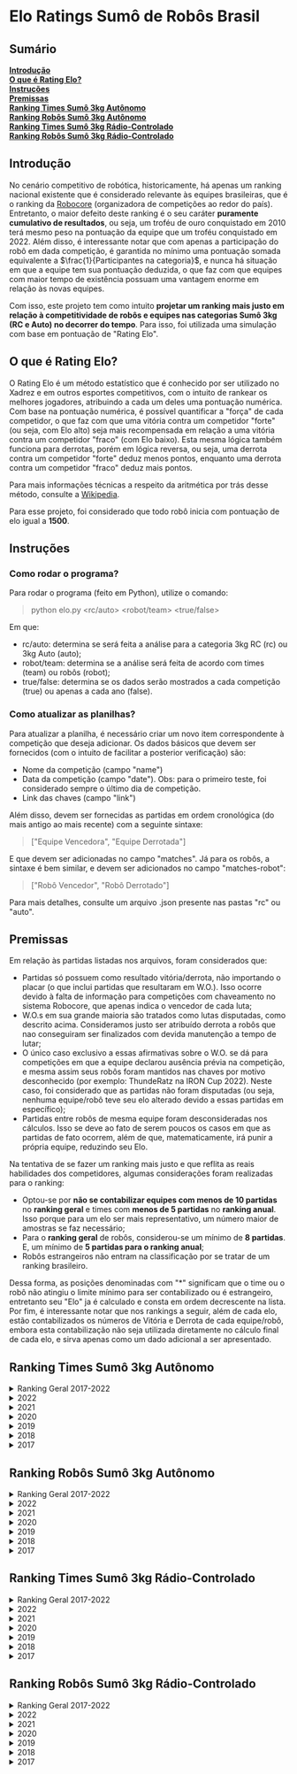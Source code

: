 # Elo Ratings Sumô de Robôs Brasil

## Sumário

**[Introdução](#introdução)**<br>
**[O que é Rating Elo?](#o-que-é-rating-elo)**<br>
**[Instruções](#instruções)**<br>
**[Premissas](#premissas)**<br>
**[Ranking Times Sumô 3kg Autônomo](#ranking-times-sumô-3kg-autônomo)**<br>
**[Ranking Robôs Sumô 3kg Autônomo](#ranking-robôs-sumô-3kg-autônomo)**<br>
**[Ranking Times Sumô 3kg Rádio-Controlado](#ranking-times-sumô-3kg-rádio-controlado)**<br>
**[Ranking Robôs Sumô 3kg Rádio-Controlado](#ranking-robôs-sumô-3kg-rádio-controlado)**<br>



## Introdução
No cenário competitivo de robótica, historicamente, há apenas um ranking nacional existente que é considerado relevante às equipes brasileiras, que é o ranking da [Robocore](https://www.robocore.net/modules.php?name=GR_Equipes) (organizadora de competições ao redor do país). Entretanto, o maior defeito deste ranking é o seu caráter **puramente cumulativo de resultados**, ou seja, um troféu de ouro conquistado em 2010 terá mesmo peso na pontuação da equipe que um troféu conquistado em 2022. Além disso, é interessante notar que com apenas a participação do robô em dada competição, é garantida no mínimo uma pontuação somada equivalente a $\frac{1}{Participantes na categoria}$, e nunca há situação em que a equipe tem sua pontuação deduzida, o que faz com que equipes com maior tempo de existência possuam uma vantagem enorme em relação às novas equipes.

Com isso, este projeto tem como intuito **projetar um ranking mais justo em relação à competitividade de robôs e equipes nas categorias Sumô 3kg (RC e Auto) no decorrer do tempo**. Para isso, foi utilizada uma simulação com base em pontuação de "Rating Elo".

## O que é Rating Elo?
O Rating Elo é um método estatístico que é conhecido por ser utilizado no Xadrez e em outros esportes competitivos, com o intuito de rankear os melhores jogadores, atribuindo a cada um deles uma pontuação numérica. Com base na pontuação numérica, é possível quantificar a "força" de cada competidor, o que faz com que uma vitória contra um competidor "forte" (ou seja, com Elo alto) seja mais recompensada em relação a uma vitória contra um competidor "fraco" (com Elo baixo). Esta mesma lógica também funciona para derrotas, porém em lógica reversa, ou seja, uma derrota contra um competidor "forte" deduz menos pontos, enquanto uma derrota contra um competidor "fraco" deduz mais pontos.

Para mais informações técnicas a respeito da aritmética por trás desse método, consulte a [Wikipedia](https://pt.wikipedia.org/wiki/Rating_Elo).

Para esse projeto, foi considerado que todo robô inicia com pontuação de elo igual a **1500**.

## Instruções

### Como rodar o programa?
Para rodar o programa (feito em Python), utilize o comando:

> python elo.py <rc/auto> <robot/team> <true/false>

Em que:
- rc/auto: determina se será feita a análise para a categoria 3kg RC (rc) ou 3kg Auto (auto);
- robot/team: determina se a análise será feita de acordo com times (team) ou robôs (robot);
- true/false: determina se os dados serão mostrados a cada competição (true) ou apenas a cada ano (false).

### Como atualizar as planilhas?
Para atualizar a planilha, é necessário criar um novo item correspondente à competição que deseja adicionar. Os dados básicos que devem ser fornecidos (com o intuito de facilitar a posterior verificação) são:
- Nome da competição (campo "name")
- Data da competição (campo "date"). Obs: para o primeiro teste, foi considerado sempre o último dia de competição.
- Link das chaves (campo "link")

Além disso, devem ser fornecidas as partidas em ordem cronológica (do mais antigo ao mais recente) com a seguinte sintaxe:

> ["Equipe Vencedora", "Equipe Derrotada"]

E que devem ser adicionadas no campo "matches". Já para os robôs, a sintaxe é bem similar, e devem ser adicionados no campo "matches-robot":

> ["Robô Vencedor", "Robô Derrotado"]

Para mais detalhes, consulte um arquivo .json presente nas pastas "rc" ou "auto".

## Premissas
Em relação às partidas listadas nos arquivos, foram considerados que:

- Partidas só possuem como resultado vitória/derrota, não importando o placar (o que inclui partidas que resultaram em W.O.). Isso ocorre devido à falta de informação para competições com chaveamento no sistema Robocore, que apenas indica o vencedor de cada luta;
- W.O.s em sua grande maioria são tratados como lutas disputadas, como descrito acima. Consideramos justo ser atribuído derrota a robôs que nao conseguiram ser finalizados com devida manutenção a tempo de lutar;
- O único caso exclusivo a essas afirmativas sobre o W.O. se dá para competições em que a equipe declarou ausência prévia na competição, e mesma assim seus robôs foram mantidos nas chaves por motivo desconhecido (por exemplo: ThundeRatz na IRON Cup 2022). Neste caso, foi considerado que as partidas não foram disputadas (ou seja, nenhuma equipe/robô teve seu elo alterado devido a essas partidas em específico);
- Partidas entre robôs de mesma equipe foram desconsideradas nos cálculos. Isso se deve ao fato de serem poucos os casos em que as partidas de fato ocorrem, além de que, matematicamente, irá punir a própria equipe, reduzindo seu Elo.

Na tentativa de se fazer um ranking mais justo e que reflita as reais habilidades dos competidores, algumas considerações foram realizadas para o ranking:

- Optou-se por **não se contabilizar equipes com menos de 10 partidas** no **ranking geral** e times com **menos de 5 partidas** no **ranking anual**. Isso porque para um elo ser mais representativo, um número maior de amostras se faz necessário;
- Para o **ranking geral** de robôs, considerou-se um mínimo de **8 partidas**. E, um mínimo de **5 partidas para o ranking anual**;
- Robôs estrangeiros não entram na classificação por se tratar de um ranking brasileiro.

Dessa forma, as posições denominadas com "*" significam que o time ou o robô não atingiu o limite mínimo para ser contabilizado ou é estrangeiro, entretanto seu "Elo" ja é calculado e consta em ordem decrescente na lista. Por fim, é interessante notar que nos rankings a seguir, além de cada elo, estão contabilizados os números de Vitória e Derrota de cada equipe/robô, embora esta contabilização não seja utilizada diretamente no cálculo final de cada elo, e sirva apenas como um dado adicional a ser apresentado.

## Ranking Times Sumô 3kg Autônomo

<details>
<summary>Ranking Geral 2017-2022</summary>

| Position  | Win/Losses  | Elo  | Team              |
|:---------: |:-----------:|:-----:|:----------------:|
| #01 | 099 / 029 | 1703 | KIMAUÁNISSO
| #02 | 061 / 037 | 1618 | ThundeRatz
| #03 | 011 / 008 | 1553 | Robrow-Team
| #04 | 034 / 032 | 1553 | RobotBulls
|  *  | 008 / 005 | 1551 | Sumomasters
| #05 | 009 / 008 | 1548 | Raijū
| #06 | 008 / 004 | 1534 | PatoBots
| #07 | 017 / 013 | 1529 | SALVADOR-VIPERS
| #08 | 016 / 022 | 1527 | Equipe-Paralela
| #09 | 009 / 012 | 1505 | RioBotz
|  *  | 003 / 004 | 1504 | RSM-Robótica
|  *  | 002 / 003 | 1500 | SIRE-UB
| #10 | 016 / 018 | 1498 | Trincabotz
| #11 | 030 / 029 | 1497 | Equipe-Phoenix
| #12 | 005 / 006 | 1496 | Expert-Robots
|  *  | 003 / 004 | 1494 | BrBots
|  *  | 001 / 002 | 1491 | ZOW-E
|  *  | 001 / 002 | 1490 | DragBotz
|  *  | 001 / 002 | 1489 | RoboCamp
|  *  | 001 / 002 | 1487 | Uai!rrior
|  *  | 000 / 002 | 1487 | RAS-UFRB
|  *  | 002 / 004 | 1485 | WickedBotz
| #13 | 033 / 042 | 1484 | FEG-Robótica
|  *  | 000 / 002 | 1484 | Senai-SC
|  *  | 002 / 004 | 1483 | Ztronics-Unip
|  *  | 000 / 002 | 1481 | Crossbots
|  *  | 000 / 002 | 1480 | Engetonica
|  *  | 000 / 002 | 1480 | GROM
|  *  | 000 / 002 | 1480 | EniacChallengers
|  *  | 000 / 002 | 1480 | EquipePUCPR
|  *  | 000 / 002 | 1480 | Vortex
|  *  | 000 / 002 | 1480 | GREAT
|  *  | 000 / 002 | 1480 | Machine-Eagle
| #14 | 008 / 012 | 1478 | WestBots
| #15 | 061 / 080 | 1469 | OMEGABOTZ
| #16 | 004 / 008 | 1465 | Polybot-Grenoble
|  *  | 002 / 006 | 1463 | UFBATS
| #17 | 025 / 031 | 1458 | MinervaBots
| #18 | 003 / 008 | 1458 | Robótica-TERA
| #19 | 003 / 008 | 1455 | DotBotz
|  *  | 000 / 006 | 1443 | Ball-Robotics
| #20 | 005 / 012 | 1441 | UERJBotz

</details>


<details>
<summary>2022</summary>

| Position  | Win/Losses  | Elo  | Team              |
|:---------: |:-----------:|:-----:|:----------------:|
| #01 | 023 / 010 | 1575 | KIMAUÁNISSO
|  *  | 008 / 005 | 1536 | Sumomasters
| #02 | 013 / 012 | 1518 | RobotBulls
| #03 | 007 / 006 | 1516 | Raijū
| #04 | 006 / 006 | 1506 | Equipe-Paralela
| #05 | 004 / 003 | 1505 | FEG-Robótica
|  *  | 002 / 002 | 1502 | RioBotz
|  *  | 002 / 002 | 1500 | Equipe-Phoenix
| #06 | 010 / 011 | 1498 | ThundeRatz
| #07 | 006 / 006 | 1497 | Trincabotz
|  *  | 002 / 003 | 1492 | SIRE-UB
|  *  | 001 / 002 | 1489 | Robótica-TERA
|  *  | 001 / 002 | 1489 | Uai!rrior
|  *  | 000 / 002 | 1482 | RAS-UFRB
|  *  | 000 / 002 | 1479 | UERJBotz
| #08 | 008 / 013 | 1473 | OMEGABOTZ
| #09 | 000 / 006 | 1443 | MinervaBots

</details>

<details>
<summary>2021</summary>

| Position  | Win/Losses  | Elo  | Team              |
|:---------: |:-----------:|:-----:|:----------------:|
| #01 | 008 / 003 | 1548 | ThundeRatz
| #02 | 005 / 002 | 1528 | KIMAUÁNISSO
| #03 | 006 / 004 | 1517 | Equipe-Paralela
| #04 | 004 / 004 | 1501 | RobotBulls
|  *  | 002 / 002 | 1500 | FEG-Robótica
|  *  | 001 / 002 | 1490 | SALVADOR-VIPERS
| #05 | 001 / 004 | 1468 | Equipe-Phoenix
| #06 | 002 / 008 | 1448 | OMEGABOTZ

</details>

<details>
<summary>2020</summary>

| Position  | Win/Losses  | Elo  | Team              |
|:---------: |:-----------:|:-----:|:----------------:|
| #01 | 005 / 000 | 1550 | RioBotz
| #02 | 006 / 003 | 1528 | ThundeRatz
| #03 | 004 / 004 | 1500 | MinervaBots
|  *  | 002 / 002 | 1499 | Equipe-Paralela
| #04 | 003 / 004 | 1492 | RobotBulls
|  *  | 001 / 002 | 1491 | DotBotz
|  *  | 000 / 002 | 1480 | Senai-SC
|  *  | 000 / 002 | 1480 | Trincabotz
|  *  | 000 / 002 | 1479 | UFBATS

</details>

<details>
<summary>2019</summary>

| Position  | Win/Losses  | Elo  | Team              |
|:---------: |:-----------:|:-----:|:----------------:|
| #01 | 031 / 006 | 1666 | KIMAUÁNISSO
| #02 | 018 / 010 | 1572 | ThundeRatz
| #03 | 014 / 010 | 1552 | RobotBulls
| #04 | 005 / 002 | 1532 | Robrow-Team
| #05 | 004 / 002 | 1518 | PatoBots
| #06 | 006 / 004 | 1517 | WestBots
|  *  | 002 / 002 | 1506 | Raijū
| #07 | 006 / 006 | 1501 | Trincabotz
| #08 | 003 / 004 | 1495 | RSM-Robótica
| #09 | 017 / 017 | 1493 | MinervaBots
| #10 | 003 / 004 | 1492 | SALVADOR-VIPERS
|  *  | 001 / 002 | 1490 | Robótica-TERA
|  *  | 001 / 002 | 1490 | UFBATS
|  *  | 001 / 002 | 1490 | DragBotz
|  *  | 001 / 002 | 1490 | RoboCamp
|  *  | 000 / 002 | 1482 | Crossbots
|  *  | 000 / 002 | 1480 | DotBotz
|  *  | 000 / 002 | 1480 | Polybot-Grenoble
|  *  | 000 / 002 | 1480 | Ball-Robotics
| #11 | 001 / 004 | 1474 | UERJBotz
| #12 | 004 / 008 | 1471 | Equipe-Phoenix
|  *  | 000 / 004 | 1461 | RioBotz
| #13 | 002 / 008 | 1459 | Equipe-Paralela
| #14 | 032 / 034 | 1447 | OMEGABOTZ
| #15 | 007 / 018 | 1431 | FEG-Robótica

</details>

<details>
<summary>2018</summary>

| Position  | Win/Losses  | Elo  | Team              |
|:---------: |:-----------:|:-----:|:----------------:|
| #01 | 020 / 010 | 1593 | KIMAUÁNISSO
| #02 | 010 / 011 | 1557 | Equipe-Phoenix
| #03 | 010 / 006 | 1551 | ThundeRatz
| #04 | 000 / 003 | 1540 | SALVADOR-VIPERS
| #05 | 010 / 017 | 1511 | OMEGABOTZ
| #06 | 000 / 002 | 1510 | BrBots
| #07 | 010 / 012 | 1509 | FEG-Robótica
| #08 | 000 / 006 | 1508 | Robrow-Team
|  *  | 000 / 002 | 1502 | MinervaBots
|  *  | 000 / 002 | 1501 | Trincabotz
| #09 | 000 / 004 | 1494 | Expert-Robots
|  *  | 000 / 002 | 1491 | Ztronics-Unip
|  *  | 000 / 002 | 1491 | ZOW-E
|  *  | 000 / 002 | 1490 | UFBATS
|  *  | 000 / 002 | 1490 | Robótica-TERA
|  *  | 000 / 002 | 1488 | WestBots
| #10 | 000 / 004 | 1482 | Polybot-Grenoble
|  *  | 000 / 002 | 1481 | WickedBotz
|  *  | 000 / 002 | 1481 | RobotBulls
| #11 | 000 / 004 | 1481 | UERJBotz
|  *  | 000 / 002 | 1480 | Ball-Robotics
| #12 | 000 / 004 | 1480 | RioBotz
| #13 | 000 / 004 | 1480 | DotBotz
|  *  | 000 / 002 | 1480 | EquipePUCPR
|  *  | 000 / 002 | 1480 | Machine-Eagle
|  *  | 000 / 002 | 1480 | Equipe-Paralela
|  *  | 000 / 002 | 1480 | Vortex
|  *  | 000 / 002 | 1480 | GREAT

</details>

<details>
<summary>2017</summary>

| Position  | Win/Losses  | Elo  | Team              |
|:---------: |:-----------:|:-----:|:----------------:|
| #01 | 015 / 001 | 1622 | KIMAUÁNISSO
| #02 | 007 / 004 | 1529 | ThundeRatz
| #03 | 004 / 002 | 1520 | PatoBots
| #04 | 006 / 004 | 1519 | SALVADOR-VIPERS
| #05 | 005 / 004 | 1512 | Equipe-Phoenix
| #06 | 009 / 007 | 1507 | FEG-Robótica
|  *  | 002 / 002 | 1502 | WickedBotz
|  *  | 002 / 002 | 1501 | MinervaBots
|  *  | 002 / 002 | 1500 | UERJBotz
|  *  | 002 / 002 | 1499 | Trincabotz
|  *  | 002 / 002 | 1499 | Expert-Robots
|  *  | 002 / 002 | 1499 | Polybot-Grenoble
|  *  | 001 / 002 | 1493 | Ztronics-Unip
| #07 | 004 / 008 | 1482 | OMEGABOTZ
|  *  | 000 / 002 | 1482 | RioBotz
|  *  | 000 / 002 | 1481 | BrBots
|  *  | 000 / 002 | 1481 | Robótica-TERA
|  *  | 000 / 002 | 1480 | Ball-Robotics
|  *  | 000 / 002 | 1480 | Engetonica
|  *  | 000 / 002 | 1480 | GROM
|  *  | 000 / 002 | 1480 | EniacChallengers
| #08 | 001 / 006 | 1453 | WestBots

</details>


## Ranking Robôs Sumô 3kg Autônomo


<details>
<summary>Ranking Geral 2017-2022</summary>

| Position  | Win/Losses  | Elo  | Team              |
|:---------: |:-----------:|:-----:|:----------------:|
| #01 | 043 / 011 | 1685 | Eleven
| #02 | 033 / 010 | 1641 | Paçoca
|  *  | 007 / 000 | 1571 | Dolgorsuren
| #03 | 012 / 003 | 1570 | Frank
|  *  | 007 / 001 | 1567 | Masakrator
| #04 | 046 / 029 | 1567 | Moai
| #05 | 011 / 004 | 1564 | Stonehenge-Auto
| #06 | 020 / 012 | 1558 | Golem
| #07 | 016 / 011 | 1544 | Drakkar
| #08 | 006 / 002 | 1539 | PitBull
| #09 | 014 / 012 | 1538 | Itiban
| #10 | 007 / 004 | 1536 | Aldebaran+
| #11 | 009 / 008 | 1533 | Raijū
| #12 | 013 / 011 | 1532 | Bullbasauro-Descontrolado
|  *  | 005 / 002 | 1531 | Salomão
| #13 | 009 / 006 | 1528 | MÔZÓVS
| #14 | 004 / 004 | 1520 | Galena
|  *  | 004 / 002 | 1519 | KokiBot
|  *  | 004 / 002 | 1518 | Cinnamon-Breaker
|  *  | 003 / 002 | 1512 | Odyssay
|  *  | 003 / 002 | 1511 | Paladino
| #15 | 007 / 007 | 1510 | Doge
|  *  | 003 / 002 | 1509 | Rancor
|  *  | 003 / 002 | 1508 | Cocha
| #16 | 006 / 005 | 1508 | Lobo
| #17 | 009 / 010 | 1506 | Bullbasaur
| #18 | 016 / 022 | 1506 | Kuro-Usagi
| #19 | 004 / 004 | 1506 | Bullvidoso-Descontrolado
| #20 | 013 / 013 | 1506 | MetalGarurumon
| #21 | 006 / 006 | 1506 | Mensageiro-do-Caos
| #22 | 008 / 007 | 1505 | Traga-a-Vasilha
| #23 | 004 / 004 | 1502 | Daltonomo
|  *  | 002 / 002 | 1502 | Jean-Michel
|  *  | 002 / 002 | 1502 | Bender-II
| #24 | 012 / 012 | 1501 | Auterna
|  *  | 002 / 002 | 1500 | Bernadete
|  *  | 002 / 002 | 1500 | Hulk
| #25 | 011 / 010 | 1498 | Atena
| #26 | 004 / 005 | 1495 | Charizard
|  *  | 003 / 004 | 1494 | JPLSM
|  *  | 001 / 002 | 1494 | Rabanete
|  *  | 002 / 003 | 1494 | SIRE-UB
|  *  | 001 / 002 | 1494 | TicoMia
|  *  | 002 / 003 | 1493 | Bullvidoso+Controlado
|  *  | 001 / 002 | 1492 | SIGMA
|  *  | 001 / 002 | 1491 | PLC-ROBOT
|  *  | 001 / 002 | 1491 | PL-CH
|  *  | 001 / 002 | 1490 | Optimus
|  *  | 001 / 002 | 1490 | Carvão
|  *  | 001 / 002 | 1490 | Judith
|  *  | 001 / 002 | 1490 | Brutus
|  *  | 001 / 002 | 1490 | Kakaroto
|  *  | 003 / 004 | 1490 | Catuaba
|  *  | 001 / 002 | 1490 | Gurizinho
|  *  | 001 / 002 | 1489 | ZOW-E
|  *  | 001 / 002 | 1489 | Locomotiva
| #27 | 012 / 014 | 1488 | Hariyama
|  *  | 001 / 002 | 1487 | Roberto
| #28 | 003 / 005 | 1486 | Loba
|  *  | 000 / 002 | 1485 | Bruxão
| #29 | 015 / 021 | 1485 | RiscaFaca
|  *  | 002 / 004 | 1485 | Projeto-X
|  *  | 001 / 003 | 1482 | Shiny
|  *  | 000 / 002 | 1482 | Toro
|  *  | 002 / 004 | 1482 | Jack-Chumbo
|  *  | 000 / 002 | 1482 | Sumozão
|  *  | 000 / 002 | 1481 | CaLipe
|  *  | 000 / 002 | 1481 | AngryBull
|  *  | 000 / 002 | 1481 | Unit-One
|  *  | 000 / 002 | 1481 | Robotnik
|  *  | 000 / 002 | 1481 | Tohru
|  *  | 000 / 002 | 1481 | Sumo-EquipePUCPR1
|  *  | 000 / 002 | 1480 | Javelin
|  *  | 000 / 002 | 1480 | Panelinha
|  *  | 000 / 002 | 1480 | Cthulhu
|  *  | 000 / 002 | 1480 | Ariticum
|  *  | 000 / 002 | 1480 | BLL
|  *  | 000 / 002 | 1480 | Weng-Weng-2
|  *  | 000 / 002 | 1480 | Titan
|  *  | 000 / 002 | 1480 | Challenger
|  *  | 000 / 002 | 1480 | Facão-de-Pau
|  *  | 000 / 002 | 1480 | Rhinoceros
|  *  | 002 / 004 | 1480 | Expert
|  *  | 000 / 002 | 1480 | Coiote+
|  *  | 000 / 002 | 1480 | Zerum
|  *  | 000 / 002 | 1479 | Totoro
| #30 | 007 / 011 | 1475 | Ronda
|  *  | 001 / 004 | 1475 | Golden-Boy
|  *  | 000 / 003 | 1473 | Bender
| #31 | 003 / 006 | 1473 | Mooncake
|  *  | 001 / 004 | 1472 | Sr.Tarugo
|  *  | 001 / 004 | 1471 | Zeidan
| #32 | 002 / 006 | 1466 | C3+
|  *  | 000 / 004 | 1463 | Tòbias
| #33 | 008 / 014 | 1462 | Hachiko
| #34 | 002 / 006 | 1462 | Thanos
|  *  | 000 / 004 | 1461 | Sumo-BALL
| #35 | 006 / 013 | 1448 | Shiryu
| #36 | 002 / 009 | 1443 | Valeska
</details>

<details>
<summary>2022</summary>

| Position  | Win/Losses  | Elo  | Team              |
|:---------: |:-----------:|:-----:|:----------------:|
| #01 | 014 / 004 | 1574 | Eleven
|  *  | 007 / 001 | 1561 | Masakrator
| #02 | 011 / 009 | 1527 | Bullbasauro-Descontrolado
| #03 | 006 / 003 | 1526 | Paçoca
| #04 | 007 / 006 | 1513 | Raijū
|  *  | 002 / 001 | 1509 | Loba
| #05 | 006 / 006 | 1506 | Kuro-Usagi
| #06 | 004 / 004 | 1504 | Galena
|  *  | 002 / 002 | 1501 | Aldebaran+
|  *  | 002 / 002 | 1500 | Mooncake
| #07 | 003 / 003 | 1499 | Charizard
|  *  | 002 / 002 | 1498 | Hachiko
| #08 | 006 / 006 | 1496 | Hariyama
| #09 | 006 / 007 | 1491 | Moai
| #10 | 002 / 003 | 1491 | Bullvidoso+Controlado
|  *  | 002 / 003 | 1491 | SIRE-UB
|  *  | 001 / 002 | 1490 | Shiny
|  *  | 001 / 002 | 1490 | Roberto
|  *  | 001 / 002 | 1490 | Locomotiva
| #11 | 008 / 011 | 1483 | RiscaFaca
|  *  | 000 / 002 | 1482 | Bruxão
|  *  | 000 / 002 | 1480 | Shiryu
|  *  | 000 / 002 | 1480 | Valeska
|  *  | 000 / 002 | 1479 | Javelin
|  *  | 000 / 002 | 1479 | Totoro
|  *  | 000 / 004 | 1460 | Atena

</details>

<details>
<summary>2021</summary>

| Position  | Win/Losses  | Elo  | Team              |
|:---------: |:-----------:|:-----:|:----------------:|
| #01 | 008 / 003 | 1549 | Moai
|  *  | 004 / 000 | 1539 | Eleven
| #02 | 006 / 004 | 1519 | Kuro-Usagi
| #03 | 004 / 004 | 1501 | Bullvidoso-Descontrolado
|  *  | 002 / 002 | 1500 | Hachiko
|  *  | 001 / 002 | 1490 | Charizard
|  *  | 001 / 002 | 1490 | Traga-a-Vasilha
|  *  | 000 / 001 | 1489 | Shiny
| #04 | 002 / 004 | 1481 | RiscaFaca
|  *  | 000 / 003 | 1471 | Shiryu
| #05 | 001 / 004 | 1471 | Mooncake

</details>

<details>
<summary>2020</summary>

| Position  | Win/Losses  | Elo  | Team              |
|:---------: |:-----------:|:-----:|:----------------:|
| #01 | 005 / 000 | 1549 | Aldebaran+
| #02 | 004 / 001 | 1530 | Stonehenge-Auto
| #03 | 003 / 002 | 1510 | Atena
|  *  | 002 / 002 | 1501 | Moai
|  *  | 002 / 002 | 1501 | Bullbasauro-Descontrolado
|  *  | 002 / 002 | 1499 | Kuro-Usagi
|  *  | 001 / 001 | 1499 | Auterna
|  *  | 001 / 002 | 1491 | Golden-Boy
|  *  | 000 / 001 | 1490 | Valeska
|  *  | 001 / 002 | 1490 | PitBull
|  *  | 000 / 002 | 1480 | Hariyama
|  *  | 000 / 002 | 1480 | Thanos
|  *  | 000 / 002 | 1480 | Toro
</details>


<details>
<summary>2019</summary>

| Position  | Win/Losses  | Elo  | Team              |
|:---------: |:-----------:|:-----:|:----------------:|
| #01 | 015 / 003 | 1610 | Eleven
| #02 | 012 / 003 | 1571 | Frank
| #03 | 005 / 000 | 1550 | PitBull
| #04 | 009 / 004 | 1543 | Itiban
| #05 | 007 / 003 | 1540 | Stonehenge-Auto
|  *  | 004 / 000 | 1539 | Paçoca
| #06 | 008 / 004 | 1536 | Atena
| #07 | 011 / 007 | 1534 | Moai
| #08 | 005 / 002 | 1529 | Salomão
| #09 | 004 / 002 | 1517 | Cinnamon-Breaker
| #10 | 006 / 004 | 1515 | Doge
| #11 | 003 / 002 | 1509 | Rancor
| #12 | 003 / 002 | 1508 | Cocha
|  *  | 002 / 002 | 1504 | Raijū
|  *  | 002 / 002 | 1501 | MÔZÓVS
| #13 | 006 / 006 | 1499 | Hariyama
| #14 | 009 / 010 | 1497 | Bullbasaur
| #15 | 003 / 004 | 1495 | JPLSM
| #16 | 003 / 004 | 1495 | Golem
| #17 | 005 / 006 | 1493 | RiscaFaca
| #18 | 005 / 006 | 1493 | Drakkar
| #19 | 007 / 007 | 1493 | Auterna
|  *  | 001 / 002 | 1491 | Traga-a-Vasilha
|  *  | 001 / 002 | 1490 | SIGMA
|  *  | 001 / 002 | 1490 | Brutus
|  *  | 001 / 002 | 1490 | Thanos
|  *  | 001 / 002 | 1490 | Jack-Chumbo
| #20 | 006 / 008 | 1487 | Shiryu
| #21 | 002 / 004 | 1483 | Projeto-X
|  *  | 000 / 002 | 1481 | Tòbias
|  *  | 000 / 002 | 1481 | CaLipe
|  *  | 000 / 002 | 1480 | Golden-Boy
|  *  | 000 / 002 | 1480 | Coiote+
|  *  | 000 / 002 | 1480 | Aldebaran+
|  *  | 000 / 002 | 1480 | Sumo-BALL
| #22 | 004 / 006 | 1479 | Hachiko
|  *  | 000 / 002 | 1479 | Zerum
| #23 | 001 / 004 | 1475 | Loba
| #24 | 001 / 004 | 1472 | Sr.Tarugo
| #25 | 001 / 004 | 1472 | Ronda
| #26 | 001 / 004 | 1471 | Zeidan
| #27 | 002 / 006 | 1463 | Valeska
|  *  | 000 / 004 | 1461 | MetalGarurumon
| #28 | 002 / 008 | 1454 | Kuro-Usagi

</details>

<details>
<summary>2018</summary>

| Position  | Win/Losses  | Elo  | Team              |
|:---------: |:-----------:|:-----:|:----------------:|
| #01 | 007 / 000 | 1569 | Dolgorsuren
| #02 | 011 / 005 | 1557 | Drakkar
| #03 | 013 / 006 | 1556 | Golem
| #04 | 012 / 006 | 1549 | Moai
| #05 | 010 / 006 | 1542 | Paçoca
| #06 | 008 / 004 | 1537 | Eleven
| #07 | 009 / 006 | 1535 | MetalGarurumon
|  *  | 003 / 001 | 1521 | Traga-a-Vasilha
| #08 | 004 / 002 | 1520 | MÔZÓVS
| #09 | 003 / 002 | 1511 | Odyssay
| #10 | 003 / 002 | 1510 | Paladino
| #11 | 005 / 005 | 1504 | Ronda
| #12 | 006 / 006 | 1501 | Mensageiro-do-Caos
|  *  | 002 / 002 | 1501 | Jean-Michel
|  *  | 002 / 002 | 1501 | Auterna
|  *  | 002 / 002 | 1500 | Daltonomo
|  *  | 002 / 002 | 1499 | Lobo
|  *  | 001 / 002 | 1491 | Jack-Chumbo
|  *  | 001 / 002 | 1491 | PL-CH
|  *  | 001 / 002 | 1490 | Optimus
|  *  | 001 / 002 | 1490 | Judith
|  *  | 001 / 002 | 1490 | Carvão
|  *  | 001 / 002 | 1490 | Catuaba
|  *  | 001 / 002 | 1490 | ZOW-E
|  *  | 001 / 002 | 1490 | Thanos
|  *  | 001 / 002 | 1489 | Kakaroto
|  *  | 000 / 002 | 1481 | Sumozão
|  *  | 000 / 002 | 1481 | AngryBull
|  *  | 000 / 002 | 1481 | Doge
|  *  | 000 / 002 | 1480 | Tohru
|  *  | 000 / 002 | 1480 | Sumo-EquipePUCPR1
|  *  | 000 / 002 | 1480 | Robotnik
| #13 | 002 / 004 | 1480 | C3+
|  *  | 000 / 002 | 1480 | BLL
|  *  | 000 / 002 | 1480 | Kuro-Usagi
|  *  | 000 / 002 | 1480 | Weng-Weng-2
|  *  | 000 / 002 | 1480 | Tòbias
|  *  | 000 / 002 | 1480 | Expert
| #14 | 004 / 007 | 1479 | Itiban
|  *  | 000 / 003 | 1473 | Bender
|  *  | 000 / 004 | 1462 | Hachiko
</details>

<details>
<summary>2017</summary>

| Position  | Win/Losses  | Elo  | Team              |
|:---------: |:-----------:|:-----:|:----------------:|
| #01 | 013 / 001 | 1608 | Paçoca
| #02 | 007 / 004 | 1525 | Moai
| #03 | 004 / 002 | 1522 | Golem
|  *  | 002 / 000 | 1521 | Eleven
| #04 | 004 / 002 | 1519 | KokiBot
| #05 | 003 / 002 | 1511 | Traga-a-Vasilha
| #06 | 003 / 002 | 1509 | MÔZÓVS
| #07 | 004 / 003 | 1509 | Lobo
| #08 | 004 / 003 | 1509 | MetalGarurumon
|  *  | 001 / 001 | 1503 | Doge
|  *  | 002 / 002 | 1502 | Bender-II
|  *  | 001 / 001 | 1501 | Itiban
|  *  | 002 / 002 | 1500 | Bernadete
|  *  | 002 / 002 | 1500 | Auterna
|  *  | 002 / 002 | 1500 | Expert
|  *  | 002 / 002 | 1500 | Catuaba
|  *  | 002 / 002 | 1500 | Daltonomo
|  *  | 002 / 002 | 1500 | Hulk
|  *  | 001 / 002 | 1494 | Rabanete
|  *  | 001 / 002 | 1494 | TicoMia
|  *  | 001 / 002 | 1491 | PLC-ROBOT
|  *  | 001 / 002 | 1490 | Gurizinho
|  *  | 001 / 002 | 1490 | Ronda
|  *  | 000 / 002 | 1481 | Unit-One
|  *  | 000 / 002 | 1481 | C3+
|  *  | 000 / 002 | 1480 | Sumo-BALL
|  *  | 000 / 002 | 1480 | Panelinha
|  *  | 000 / 002 | 1480 | Cthulhu
|  *  | 000 / 002 | 1480 | Ariticum
|  *  | 000 / 002 | 1480 | Titan
|  *  | 000 / 002 | 1480 | Challenger
|  *  | 000 / 002 | 1480 | Facão-de-Pau
|  *  | 000 / 002 | 1480 | Rhinoceros

</details>


## Ranking Times Sumô 3kg Rádio-Controlado

<details>
<summary>Ranking Geral 2017-2022</summary>

| Position  | Win/Losses  | Elo  | Team              |
|:---------: |:-----------:|:-----:|:----------------:|
| #01 | 126 / 033 | 1826 | KIMAUÁNISSO
| #02 | 093 / 051 | 1642 | ThundeRatz
| #03 | 030 / 020 | 1608 | Equipe-Paralela
| #04 | 015 / 009 | 1543 | UFFight
| #05 | 020 / 015 | 1532 | Imperial-Botz
| #06 | 022 / 023 | 1520 | Trincabotz
| #07 | 007 / 008 | 1518 | Raijū
| #08 | 036 / 046 | 1510 | Phoenix
|  *  | 002 / 002 | 1502 | Robótica-TERA
|  *  | 001 / 002 | 1501 | SIRE-UB
| #09 | 054 / 087 | 1499 | OMEGABOTZ
|  *  | 001 / 002 | 1495 | PinoyFlash
|  *  | 001 / 002 | 1495 | GERSE
|  *  | 003 / 004 | 1493 | Quantum-team
| #10 | 009 / 011 | 1492 | SALVADOR-VIPERS
|  *  | 001 / 002 | 1491 | Expert-Robots
|  *  | 001 / 002 | 1489 | UERJBotz
| #11 | 014 / 022 | 1488 | Uai!rrior
|  *  | 000 / 002 | 1485 | Titans
| #12 | 025 / 034 | 1484 | RobotBulls
|  *  | 000 / 002 | 1483 | Star-Bots
|  *  | 000 / 002 | 1480 | GER
|  *  | 000 / 002 | 1480 | BrBots
|  *  | 000 / 002 | 1478 | GaudérioBotz
|  *  | 002 / 005 | 1474 | DragonBotz
|  *  | 000 / 004 | 1472 | Equipe-Atena-SEMEAR
|  *  | 001 / 004 | 1470 | TamanduTech
|  *  | 000 / 004 | 1467 | ERA
|  *  | 000 / 004 | 1465 | OVERLOAD
|  *  | 000 / 004 | 1464 | DotBotz
|  *  | 000 / 004 | 1462 | Haka
| #13 | 007 / 014 | 1461 | RioBotz
| #14 | 031 / 041 | 1452 | MinervaBots
|  *  | 000 / 006 | 1451 | RSM-Robótica
|  *  | 000 / 006 | 1445 | Bodetronic
| #15 | 003 / 024 | 1355 | ESC-Escola-de-Robótica-São-Caetano

</details>

<details>
<summary>2022</summary>

| Position  | Win/Losses  | Elo  | Team              |
|:---------: |:-----------:|:-----:|:----------------:|
| #01 | 043 / 008 | 1718 | KIMAUÁNISSO
| #02 | 022 / 017 | 1540 | ThundeRatz
| #03 | 008 / 006 | 1527 | Equipe-Paralela
| #04 | 009 / 009 | 1511 | Phoenix
|  *  | 002 / 002 | 1505 | RioBotz
| #05 | 006 / 006 | 1503 | Raijū
|  *  | 002 / 002 | 1500 | Robótica-TERA
|  *  | 001 / 002 | 1492 | SIRE-UB
|  *  | 001 / 002 | 1491 | GERSE
|  *  | 001 / 002 | 1491 | PinoyFlash
|  *  | 001 / 002 | 1489 | UERJBotz
| #06 | 010 / 013 | 1487 | OMEGABOTZ
|  *  | 001 / 002 | 1485 | UFFight
| #07 | 008 / 011 | 1484 | Uai!rrior
| #08 | 009 / 013 | 1482 | RobotBulls
|  *  | 000 / 002 | 1482 | Titans
|  *  | 000 / 002 | 1479 | Star-Bots
| #09 | 004 / 007 | 1476 | Trincabotz
| #10 | 001 / 004 | 1468 | TamanduTech
|  *  | 000 / 004 | 1467 | Equipe-Atena-SEMEAR
|  *  | 000 / 004 | 1465 | ERA
| #11 | 004 / 013 | 1436 | MinervaBots

</details>

<details>
<summary>2021</summary>

| Position  | Win/Losses  | Elo  | Team              |
|:---------: |:-----------:|:-----:|:----------------:|
| #01 | 010 / 003 | 1566 | KIMAUÁNISSO
| #02 | 006 / 004 | 1520 | ThundeRatz
| #03 | 006 / 004 | 1518 | Equipe-Paralela
|  *  | 002 / 002 | 1501 | Trincabotz
| #04 | 006 / 008 | 1486 | Phoenix
| #05 | 005 / 007 | 1481 | OMEGABOTZ
| #06 | 003 / 005 | 1479 | Uai!rrior
|  *  | 000 / 002 | 1478 | SALVADOR-VIPERS
| #07 | 001 / 004 | 1471 | RobotBulls
</details>

<details>
<summary>2020</summary>

| Position  | Win/Losses  | Elo  | Team              |
|:---------: |:-----------:|:-----:|:----------------:|
| #01 | 006 / 002 | 1539 | Trincabotz
| #02 | 004 / 001 | 1529 | UFFight
| #03 | 004 / 004 | 1501 | ThundeRatz
|  *  | 002 / 002 | 1500 | Equipe-Paralela
|  *  | 002 / 002 | 1500 | Uai!rrior
| #04 | 003 / 003 | 1499 | RobotBulls
|  *  | 001 / 002 | 1490 | RioBotz
| #05 | 003 / 005 | 1482 | MinervaBots
|  *  | 000 / 002 | 1480 | DotBotz
|  *  | 000 / 002 | 1480 | ESC-Escola-de-Robótica-São-Caetano
</details>

<details>
<summary>2019</summary>

| Position  | Win/Losses  | Elo  | Team              |
|:---------: |:-----------:|:-----:|:----------------:|
| #01 | 036 / 009 | 1680 | KIMAUÁNISSO
| #02 | 028 / 009 | 1624 | ThundeRatz
| #03 | 014 / 008 | 1560 | Equipe-Paralela
| #04 | 003 / 002 | 1512 | SALVADOR-VIPERS
| #05 | 012 / 012 | 1509 | RobotBulls
|  *  | 002 / 002 | 1500 | UFFight
| #06 | 017 / 017 | 1498 | MinervaBots
|  *  | 001 / 002 | 1496 | Raijū
| #07 | 006 / 008 | 1490 | Trincabotz
|  *  | 001 / 002 | 1490 | Quantum-team
|  *  | 001 / 002 | 1489 | Uai!rrior
|  *  | 000 / 002 | 1482 | OVERLOAD
|  *  | 000 / 002 | 1480 | DotBotz
|  *  | 000 / 002 | 1479 | GaudérioBotz
|  *  | 000 / 004 | 1462 | RioBotz
| #08 | 031 / 044 | 1456 | OMEGABOTZ
| #09 | 000 / 006 | 1447 | RSM-Robótica
| #10 | 008 / 014 | 1443 | Phoenix
| #11 | 001 / 014 | 1394 | ESC-Escola-de-Robótica-São-Caetano
</details>

<details>
<summary>2018</summary>

| Position  | Win/Losses  | Elo  | Team              |
|:---------: |:-----------:|:-----:|:----------------:|
| #01 | 030 / 011 | 1622 | KIMAUÁNISSO
| #02 | 022 / 011 | 1597 | ThundeRatz
| #03 | 005 / 004 | 1511 | SALVADOR-VIPERS
| #04 | 007 / 006 | 1510 | Imperial-Botz
| #05 | 005 / 004 | 1509 | MinervaBots
|  *  | 002 / 002 | 1501 | Quantum-team
|  *  | 002 / 002 | 1501 | Trincabotz
|  *  | 002 / 002 | 1499 | UFFight
| #06 | 003 / 004 | 1491 | RioBotz
|  *  | 000 / 002 | 1480 | RobotBulls
|  *  | 000 / 002 | 1480 | OVERLOAD
|  *  | 000 / 002 | 1480 | Uai!rrior
| #07 | 008 / 011 | 1480 | Phoenix
| #08 | 002 / 005 | 1473 | DragonBotz
|  *  | 000 / 004 | 1461 | Bodetronic
| #09 | 002 / 008 | 1452 | ESC-Escola-de-Robótica-São-Caetano
| #10 | 007 / 017 | 1451 | OMEGABOTZ
</details>

<details>
<summary>2017</summary>

| Position  | Win/Losses  | Elo  | Team              |
|:---------: |:-----------:|:-----:|:----------------:|
| #01 | 007 / 002 | 1552 | KIMAUÁNISSO
| #02 | 011 / 006 | 1541 | ThundeRatz
| #03 | 006 / 002 | 1539 | UFFight
| #04 | 013 / 009 | 1530 | Imperial-Botz
| #05 | 005 / 004 | 1509 | Phoenix
|  *  | 002 / 002 | 1502 | Trincabotz
|  *  | 002 / 002 | 1500 | MinervaBots
|  *  | 001 / 002 | 1491 | Expert-Robots
|  *  | 001 / 002 | 1490 | RioBotz
|  *  | 001 / 003 | 1484 | SALVADOR-VIPERS
|  *  | 000 / 002 | 1481 | Bodetronic
|  *  | 000 / 002 | 1480 | GER
|  *  | 000 / 002 | 1480 | BrBots
|  *  | 000 / 004 | 1462 | Haka
| #06 | 001 / 006 | 1459 | OMEGABOTZ
</details>



## Ranking Robôs Sumô 3kg Rádio-Controlado

<details>
<summary>Ranking Geral 2017-2022</summary>

| Position  | Win/Losses  | Elo  | Team              |
|:---------: |:-----------:|:-----:|:----------------:|
| #01 | 047 / 009 | 1738 | Eleven-RC
| #02 | 033 / 003 | 1720 | Paçoca-RC
| #03 | 042 / 013 | 1666 | Stonehenge
| #04 | 018 / 007 | 1590 | Frank-RC
| #05 | 030 / 020 | 1578 | Kuro-Usagi
| #06 | 015 / 010 | 1572 | Galena-RC
| #07 | 010 / 005 | 1554 | Dolgorsuren-Dagvadorj
| #08 | 007 / 002 | 1551 | Banguela-RC
| #09 | 034 / 026 | 1539 | Moai-RC
| #10 | 007 / 003 | 1537 | PitBull-Controlado
| #11 | 008 / 004 | 1536 | Mr.PIG
|  *  | 004 / 001 | 1534 | Thorkell
|  *  | 005 / 002 | 1532 | CaiPiloto
| #12 | 010 / 006 | 1530 | Paladino
| #13 | 008 / 005 | 1526 | Harry-Porco
| #14 | 022 / 023 | 1517 | Ronda
| #15 | 005 / 004 | 1514 | Roberto
|  *  | 002 / 001 | 1512 | Autistônomo
| #16 | 011 / 010 | 1510 | Atena
| #17 | 016 / 019 | 1508 | Bullbasaur-Controlado
| #18 | 004 / 004 | 1505 | Charizard-RC
| #19 | 012 / 013 | 1505 | Shiryu
| #20 | 007 / 007 | 1505 | Itiban
| #21 | 006 / 006 | 1503 | Môzóvs
| #22 | 007 / 008 | 1503 | Raijū-RC
| #23 | 022 / 023 | 1502 | Hariyama
|  *  | 001 / 001 | 1501 | Areki
|  *  | 002 / 002 | 1501 | Gordox
|  *  | 002 / 002 | 1500 | Seppuku
|  *  | 002 / 002 | 1499 | MiniZord
|  *  | 002 / 002 | 1497 | O-Agonia
|  *  | 001 / 002 | 1493 | MadimBull
|  *  | 001 / 002 | 1493 | RalaCoxa
|  *  | 000 / 001 | 1493 | Utopia
|  *  | 001 / 002 | 1492 | Poko-Loko
|  *  | 001 / 002 | 1491 | SIRE-RC-UB
|  *  | 000 / 001 | 1491 | Adubinho
|  *  | 001 / 002 | 1491 | Grigio
|  *  | 001 / 002 | 1491 | Titan
|  *  | 001 / 002 | 1491 | Odyssay
|  *  | 000 / 001 | 1491 | Ninjai
|  *  | 001 / 002 | 1490 | Mareta
|  *  | 001 / 002 | 1490 | Rato
|  *  | 001 / 002 | 1490 | Cleytompson
|  *  | 001 / 002 | 1489 | Totoro-RC
| #24 | 004 / 007 | 1488 | Zoio
|  *  | 001 / 002 | 1488 | Leia
| #25 | 006 / 009 | 1486 | Mooncake
|  *  | 002 / 004 | 1485 | Fanático
| #26 | 003 / 005 | 1484 | Traga-Vasilha
|  *  | 000 / 002 | 1482 | Trator
|  *  | 000 / 002 | 1482 | Batata
| #27 | 004 / 006 | 1482 | C3
|  *  | 000 / 002 | 1482 | Vader-2
| #28 | 004 / 006 | 1482 | Porco-Aranha
| #29 | 011 / 017 | 1481 | RiscaFaca
|  *  | 000 / 002 | 1481 | Supra-Sumo
|  *  | 000 / 002 | 1481 | HeavyBull
|  *  | 000 / 002 | 1481 | Killer
|  *  | 000 / 002 | 1481 | Faustinho
|  *  | 000 / 002 | 1481 | Poco-Loco
|  *  | 000 / 002 | 1481 | Coiote
|  *  | 000 / 002 | 1481 | Hulk-TSI
|  *  | 000 / 002 | 1480 | Clayton
|  *  | 000 / 002 | 1480 | Anoobs-II
|  *  | 000 / 002 | 1480 | HAKA-B
|  *  | 000 / 002 | 1480 | HAKA-A
|  *  | 000 / 002 | 1479 | Máquina-do-Mal
|  *  | 000 / 002 | 1479 | Bidê
| #30 | 010 / 016 | 1478 | Drakkar
|  *  | 001 / 004 | 1477 | Urutu
| #31 | 004 / 007 | 1476 | Blanka
| #32 | 003 / 006 | 1476 | Aldebaran
| #33 | 004 / 008 | 1473 | Se-Pega-no-Olho
|  *  | 002 / 005 | 1471 | EtecAP
|  *  | 001 / 004 | 1469 | Pericão
|  *  | 000 / 004 | 1466 | Jotunheim
| #34 | 002 / 006 | 1466 | Auterna
|  *  | 000 / 004 | 1463 | Kurupira
|  *  | 000 / 004 | 1463 | Zé-Torquinho
| #35 | 008 / 014 | 1458 | Golem
| #36 | 002 / 008 | 1453 | Zerum
| #37 | 018 / 025 | 1446 | Valeska
|  *  | 000 / 006 | 1446 | JPLSM
| #38 | 003 / 010 | 1445 | Bullvidoso-Controlado
|  *  | 000 / 006 | 1444 | Tomoe
| #39 | 000 / 012 | 1398 | Rampinha
</details>

<details>
<summary>2022</summary>

| Position  | Win/Losses  | Elo  | Team              |
|:---------: |:-----------:|:-----:|:----------------:|
| #01 | 013 / 000 | 1615 | Paçoca-RC
| #02 | 014 / 002 | 1600 | Eleven-RC
| #03 | 014 / 008 | 1554 | Galena-RC
| #04 | 007 / 003 | 1539 | Frank-RC
| #05 | 005 / 001 | 1538 | Banguela-RC
| #06 | 007 / 004 | 1532 | Ronda
| #07 | 004 / 002 | 1522 | Charizard-RC
| #08 | 008 / 006 | 1521 | Kuro-Usagi
| #09 | 009 / 009 | 1510 | Bullbasaur-Controlado
| #10 | 005 / 004 | 1509 | Roberto
| #11 | 003 / 002 | 1507 | Shiryu
|  *  | 002 / 002 | 1500 | Aldebaran
| #12 | 006 / 006 | 1499 | Raijū-RC
| #13 | 004 / 004 | 1499 | Atena
|  *  | 002 / 002 | 1499 | Seppuku
| #14 | 002 / 003 | 1492 | Zoio
|  *  | 001 / 002 | 1490 | SIRE-RC-UB
|  *  | 001 / 002 | 1490 | Grigio
|  *  | 001 / 002 | 1490 | Urutu
|  *  | 001 / 002 | 1490 | Totoro-RC
|  *  | 001 / 002 | 1488 | Leia
| #15 | 006 / 007 | 1487 | Moai-RC
|  *  | 000 / 002 | 1482 | Batata
|  *  | 000 / 002 | 1479 | Vader-2
| #16 | 004 / 007 | 1476 | Hariyama
| #17 | 002 / 005 | 1474 | Mooncake
| #18 | 001 / 004 | 1472 | Se-Pega-no-Olho
| #19 | 007 / 011 | 1472 | RiscaFaca
| #20 | 001 / 004 | 1469 | Pericão
|  *  | 000 / 004 | 1463 | Jotunheim
| #21 | 002 / 006 | 1463 | Bullvidoso-Controlado
|  *  | 000 / 004 | 1461 | Kurupira
| #22 | 000 / 009 | 1420 | Valeska
</details>

<details>
<summary>2021</summary>

| Position  | Win/Losses  | Elo  | Team              |
|:---------: |:-----------:|:-----:|:----------------:|
| #01 | 005 / 002 | 1531 | Moai-RC
|  *  | 003 / 000 | 1530 | Frank-RC
|  *  | 003 / 000 | 1530 | Eleven-RC
|  *  | 002 / 000 | 1520 | Paçoca-RC
| #02 | 006 / 004 | 1519 | Kuro-Usagi
|  *  | 002 / 001 | 1511 | Banguela-RC
| #03 | 004 / 004 | 1500 | Mooncake
|  *  | 001 / 001 | 1500 | Areki
| #04 | 004 / 004 | 1500 | RiscaFaca
|  *  | 002 / 002 | 1499 | Hariyama
|  *  | 001 / 002 | 1489 | Galena-RC
| #05 | 002 / 004 | 1481 | Ronda
| #06 | 002 / 004 | 1480 | Zoio
|  *  | 000 / 002 | 1480 | Charizard-RC
|  *  | 001 / 003 | 1479 | Shiryu
|  *  | 000 / 002 | 1479 | Traga-Vasilha
| #07 | 001 / 004 | 1471 | Bullvidoso-Controlado
</details>

<details>
<summary>2020</summary>

| Position  | Win/Losses  | Elo  | Team              |
|:---------: |:-----------:|:-----:|:----------------:|
| #01 | 006 / 002 | 1540 | Hariyama
| #02 | 004 / 001 | 1530 | Thorkell
| #03 | 004 / 002 | 1519 | Stonehenge
|  *  | 002 / 002 | 1501 | Kuro-Usagi
|  *  | 002 / 002 | 1501 | Bullbasaur-Controlado
|  *  | 002 / 002 | 1501 | Se-Pega-no-Olho
|  *  | 002 / 002 | 1499 | Atena
|  *  | 001 / 001 | 1499 | PitBull-Controlado
|  *  | 001 / 002 | 1490 | Valeska
|  *  | 000 / 001 | 1490 | Auterna
|  *  | 001 / 002 | 1490 | Aldebaran
|  *  | 000 / 002 | 1481 | Zé-Torquinho
|  *  | 000 / 002 | 1480 | Moai-RC
|  *  | 000 / 002 | 1480 | Rampinha
</details>

<details>
<summary>2019</summary>

| Position  | Win/Losses  | Elo  | Team              |
|:---------: |:-----------:|:-----:|:----------------:|
| #01 | 014 / 002 | 1619 | Eleven-RC
| #02 | 016 / 004 | 1600 | Stonehenge
| #03 | 010 / 003 | 1565 | Dolgorsuren-Dagvadorj
| #04 | 012 / 005 | 1553 | Moai-RC
| #05 | 014 / 008 | 1552 | Kuro-Usagi
| #06 | 006 / 002 | 1540 | PitBull-Controlado
|  *  | 004 / 000 | 1539 | Paçoca-RC
| #07 | 008 / 004 | 1535 | Frank-RC
| #08 | 010 / 008 | 1517 | Valeska
| #09 | 003 / 002 | 1511 | Môzóvs
| #10 | 005 / 004 | 1510 | Atena
| #11 | 008 / 008 | 1510 | Shiryu
| #12 | 006 / 005 | 1509 | Itiban
|  *  | 002 / 002 | 1501 | Paladino
|  *  | 002 / 002 | 1497 | O-Agonia
|  *  | 001 / 002 | 1492 | Raijū-RC
|  *  | 001 / 002 | 1492 | RalaCoxa
|  *  | 000 / 001 | 1491 | Adubinho
|  *  | 001 / 002 | 1490 | Rato
|  *  | 001 / 002 | 1490 | Se-Pega-no-Olho
|  *  | 001 / 002 | 1490 | MadimBull
|  *  | 001 / 002 | 1490 | Cleytompson
| #13 | 010 / 012 | 1489 | Drakkar
| #14 | 006 / 008 | 1488 | Hariyama
|  *  | 000 / 002 | 1483 | RiscaFaca
|  *  | 000 / 002 | 1481 | Trator
|  *  | 000 / 002 | 1481 | Faustinho
|  *  | 000 / 002 | 1480 | Aldebaran
|  *  | 000 / 002 | 1480 | Coiote
|  *  | 000 / 002 | 1480 | Zé-Torquinho
|  *  | 000 / 002 | 1479 | Máquina-do-Mal
|  *  | 000 / 002 | 1479 | Bidê
| #15 | 004 / 006 | 1479 | Golem
| #16 | 002 / 004 | 1478 | Blanka
| #17 | 005 / 008 | 1475 | Bullbasaur-Controlado
| #18 | 002 / 005 | 1473 | Auterna
| #19 | 002 / 005 | 1472 | EtecAP
|  *  | 000 / 003 | 1471 | Zerum
| #20 | 004 / 008 | 1465 | Ronda
| #21 | 000 / 006 | 1446 | JPLSM
| #22 | 000 / 008 | 1426 | Rampinha
</details>

<details>
<summary>2018</summary>

| Position  | Win/Losses  | Elo  | Team              |
|:---------: |:-----------:|:-----:|:----------------:|
| #01 | 015 / 005 | 1585 | Stonehenge
| #02 | 012 / 003 | 1584 | Paçoca-RC
| #03 | 011 / 003 | 1573 | Eleven-RC
| #04 | 005 / 002 | 1530 | CaiPiloto
| #05 | 004 / 002 | 1518 | Mr.PIG
|  *  | 002 / 001 | 1511 | Autistônomo
| #06 | 003 / 002 | 1511 | Traga-Vasilha
| #07 | 007 / 006 | 1510 | Moai-RC
| #08 | 006 / 005 | 1510 | Ronda
| #09 | 003 / 002 | 1509 | Harry-Porco
| #10 | 005 / 004 | 1509 | Valeska
|  *  | 002 / 002 | 1500 | Hariyama
|  *  | 002 / 002 | 1500 | Gordox
|  *  | 002 / 002 | 1500 | Paladino
|  *  | 002 / 002 | 1499 | MiniZord
|  *  | 002 / 002 | 1499 | Môzóvs
| #11 | 002 / 003 | 1495 | Blanka
| #12 | 002 / 003 | 1493 | Zerum
|  *  | 000 / 001 | 1492 | Utopia
|  *  | 001 / 002 | 1492 | Poko-Loko
|  *  | 001 / 002 | 1491 | Itiban
|  *  | 001 / 002 | 1490 | Mareta
|  *  | 000 / 001 | 1490 | Ninjai
| #13 | 003 / 004 | 1489 | C3
| #14 | 002 / 004 | 1483 | Fanático
|  *  | 000 / 002 | 1481 | Supra-Sumo
|  *  | 000 / 002 | 1481 | Killer
|  *  | 000 / 002 | 1480 | Clayton
|  *  | 000 / 002 | 1480 | HeavyBull
|  *  | 000 / 002 | 1480 | Poco-Loco
|  *  | 000 / 002 | 1480 | Porco-Aranha
|  *  | 000 / 002 | 1480 | Rampinha
|  *  | 000 / 002 | 1480 | Dolgorsuren-Dagvadorj
|  *  | 000 / 004 | 1467 | Drakkar
| #15 | 002 / 006 | 1466 | Golem
|  *  | 000 / 004 | 1461 | Tomoe
</details>

<details>
<summary>2017</summary>

| Position  | Win/Losses  | Elo  | Team              |
|:---------: |:-----------:|:-----:|:----------------:|
| #01 | 007 / 002 | 1545 | Stonehenge
| #02 | 006 / 002 | 1537 | Paladino
| #03 | 005 / 002 | 1530 | Eleven-RC
|  *  | 002 / 000 | 1522 | Paçoca-RC
| #04 | 004 / 002 | 1521 | Mr.PIG
| #05 | 005 / 003 | 1518 | Harry-Porco
| #06 | 003 / 002 | 1510 | Ronda
| #07 | 004 / 004 | 1502 | Porco-Aranha
| #08 | 004 / 004 | 1501 | Moai-RC
|  *  | 002 / 002 | 1501 | Hariyama
|  *  | 002 / 002 | 1500 | Golem
|  *  | 002 / 002 | 1499 | Valeska
|  *  | 001 / 002 | 1492 | Môzóvs
|  *  | 001 / 002 | 1491 | Titan
|  *  | 001 / 002 | 1491 | Odyssay
|  *  | 000 / 001 | 1490 | Traga-Vasilha
|  *  | 001 / 002 | 1490 | C3
|  *  | 000 / 002 | 1481 | Zerum
|  *  | 000 / 002 | 1481 | Hulk-TSI
|  *  | 000 / 002 | 1480 | Urutu
|  *  | 000 / 002 | 1480 | Anoobs-II
|  *  | 000 / 002 | 1480 | Tomoe
|  *  | 000 / 002 | 1480 | HAKA-B
|  *  | 000 / 002 | 1480 | HAKA-A
</details>


